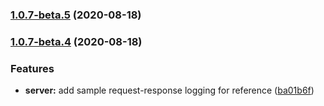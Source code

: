### [1.0.7-beta.5](https://github.com/tochka-public/Tochka.JsonRpc/compare/v1.0.7-beta.4...v1.0.7-beta.5) (2020-08-18)

### [1.0.7-beta.4](https://github.com/tochka-public/Tochka.JsonRpc/compare/v1.0.7-beta.3...v1.0.7-beta.4) (2020-08-18)


### Features

* **server:** add sample request-response logging for reference ([ba01b6f](https://github.com/tochka-public/Tochka.JsonRpc/commit/ba01b6f7ad24674878fecd278622d42e77215bb0))
